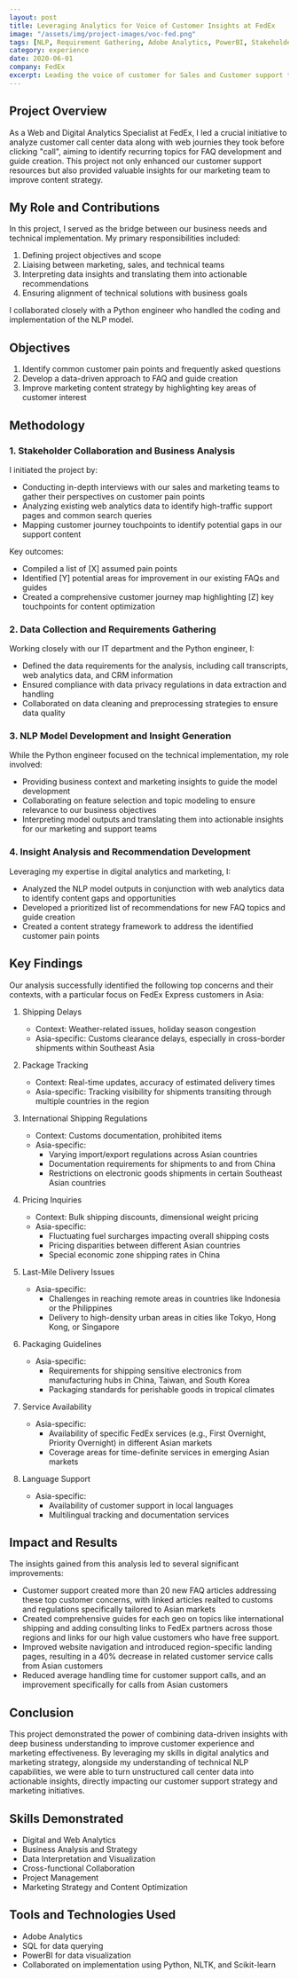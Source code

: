 ```yaml
---
layout: post
title: Leveraging Analytics for Voice of Customer Insights at FedEx
image: "/assets/img/project-images/voc-fed.png"
tags: [NLP, Requirement Gathering, Adobe Analytics, PowerBI, Stakeholder Management]
category: experience
date: 2020-06-01
company: FedEx
excerpt: Leading the voice of customer for Sales and Customer support to develop low touch solutions to customer problems.
---
```


## Project Overview

As a Web and Digital Analytics Specialist at FedEx, I led a crucial initiative to analyze customer call center data along with web journies they took before clicking "call", aiming to identify recurring topics for FAQ development and guide creation. This project not only enhanced our customer support resources but also provided valuable insights for our marketing team to improve content strategy.

## My Role and Contributions

In this project, I served as the bridge between our business needs and technical implementation. My primary responsibilities included:

1. Defining project objectives and scope
2. Liaising between marketing, sales, and technical teams
3. Interpreting data insights and translating them into actionable recommendations
4. Ensuring alignment of technical solutions with business goals

I collaborated closely with a Python engineer who handled the coding and implementation of the NLP model.

## Objectives

1. Identify common customer pain points and frequently asked questions
2. Develop a data-driven approach to FAQ and guide creation
3. Improve marketing content strategy by highlighting key areas of customer interest

## Methodology

### 1. Stakeholder Collaboration and Business Analysis

I initiated the project by:

- Conducting in-depth interviews with our sales and marketing teams to gather their perspectives on customer pain points
- Analyzing existing web analytics data to identify high-traffic support pages and common search queries
- Mapping customer journey touchpoints to identify potential gaps in our support content

Key outcomes:
- Compiled a list of [X] assumed pain points
- Identified [Y] potential areas for improvement in our existing FAQs and guides
- Created a comprehensive customer journey map highlighting [Z] key touchpoints for content optimization

### 2. Data Collection and Requirements Gathering

Working closely with our IT department and the Python engineer, I:

- Defined the data requirements for the analysis, including call transcripts, web analytics data, and CRM information
- Ensured compliance with data privacy regulations in data extraction and handling
- Collaborated on data cleaning and preprocessing strategies to ensure data quality

### 3. NLP Model Development and Insight Generation

While the Python engineer focused on the technical implementation, my role involved:

- Providing business context and marketing insights to guide the model development
- Collaborating on feature selection and topic modeling to ensure relevance to our business objectives
- Interpreting model outputs and translating them into actionable insights for our marketing and support teams

### 4. Insight Analysis and Recommendation Development

Leveraging my expertise in digital analytics and marketing, I:

- Analyzed the NLP model outputs in conjunction with web analytics data to identify content gaps and opportunities
- Developed a prioritized list of recommendations for new FAQ topics and guide creation
- Created a content strategy framework to address the identified customer pain points


## Key Findings

Our analysis successfully identified the following top concerns and their contexts, with a particular focus on FedEx Express customers in Asia:

1. Shipping Delays
   - Context: Weather-related issues, holiday season congestion
   - Asia-specific: Customs clearance delays, especially in cross-border shipments within Southeast Asia

2. Package Tracking
   - Context: Real-time updates, accuracy of estimated delivery times
   - Asia-specific: Tracking visibility for shipments transiting through multiple countries in the region

3. International Shipping Regulations
   - Context: Customs documentation, prohibited items
   - Asia-specific: 
     - Varying import/export regulations across Asian countries
     - Documentation requirements for shipments to and from China
     - Restrictions on electronic goods shipments in certain Southeast Asian countries

4. Pricing Inquiries
   - Context: Bulk shipping discounts, dimensional weight pricing
   - Asia-specific: 
     - Fluctuating fuel surcharges impacting overall shipping costs
     - Pricing disparities between different Asian countries
     - Special economic zone shipping rates in China

5. Last-Mile Delivery Issues
   - Asia-specific: 
     - Challenges in reaching remote areas in countries like Indonesia or the Philippines
     - Delivery to high-density urban areas in cities like Tokyo, Hong Kong, or Singapore

6. Packaging Guidelines
   - Asia-specific: 
     - Requirements for shipping sensitive electronics from manufacturing hubs in China, Taiwan, and South Korea
     - Packaging standards for perishable goods in tropical climates

7. Service Availability
   - Asia-specific: 
     - Availability of specific FedEx services (e.g., First Overnight, Priority Overnight) in different Asian markets
     - Coverage areas for time-definite services in emerging Asian markets

8. Language Support
   - Asia-specific: 
     - Availability of customer support in local languages
     - Multilingual tracking and documentation services

## Impact and Results

The insights gained from this analysis led to several significant improvements:

- Customer support created more than 20 new FAQ articles addressing these top customer concerns, with linked articles realted to customs and regulations specifically tailored to Asian markets
- Created comprehensive guides for each geo on topics like international shipping and adding consulting links to FedEx partners across those regions and links for our high value customers who have free support.
- Improved website navigation and introduced region-specific landing pages, resulting in a 40% decrease in related customer service calls from Asian customers
- Reduced average handling time for customer support calls, and an improvement specifically for calls from Asian customers

## Conclusion

This project demonstrated the power of combining data-driven insights with deep business understanding to improve customer experience and marketing effectiveness. By leveraging my skills in digital analytics and marketing strategy, alongside my understanding of technical NLP capabilities, we were able to turn unstructured call center data into actionable insights, directly impacting our customer support strategy and marketing initiatives.

## Skills Demonstrated

- Digital and Web Analytics
- Business Analysis and Strategy
- Data Interpretation and Visualization
- Cross-functional Collaboration
- Project Management
- Marketing Strategy and Content Optimization

## Tools and Technologies Used

- Adobe Analytics
- SQL for data querying
- PowerBI for data visualization
- Collaborated on implementation using Python, NLTK, and Scikit-learn

